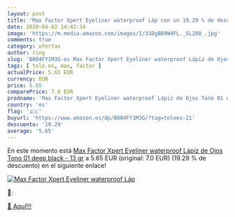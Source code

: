 ```yaml
---
layout: post
title: 'Max Factor Xpert Eyeliner waterproof Láp con un 19.29 % de descuento'
date: 2020-04-02 14:42:34
image: 'https://m.media-amazon.com/images/I/31DgBB9W4FL._SL200_.jpg'
comments: true
category: ofertas
author: ring
slug: 'B004FY1M3G-es Max Factor Xpert Eyeliner waterproof Lápiz de Ojos Tono 01...'
tags: [ tole.es, max, factor ]
actualPrice: 5.65 EUR
currency: EUR
price: 5.65
comparePrice: 7.0 EUR
prodname: 'Max Factor Xpert Eyeliner waterproof Lápiz de Ojos Tono 01 deep black - 13 gr'
country: 'es'
flag: '🇪🇸'
buyurl: 'https://www.amazon.es/dp/B004FY1M3G/?tag=tolees-21'
descuento: '19.29'
average: '5.65'
---
```


En este momento está [Max Factor Xpert Eyeliner waterproof Lápiz de Ojos Tono 01 deep black - 13 gr](https://www.amazon.es/dp/B004FY1M3G/?tag=tolees-21) a 5.65 EUR (original: 7.0 EUR) (19.29 %  de descuento) en el siguiente enlace!

[![Max Factor Xpert Eyeliner waterproof Láp](https://m.media-amazon.com/images/I/31DgBB9W4FL._SL200_.jpg)](https://www.amazon.es/dp/B004FY1M3G/?tag=tolees-21)

🔎:


[🛒 Aquí!!!](https://www.amazon.es/dp/B004FY1M3G/?tag=tolees-21)
